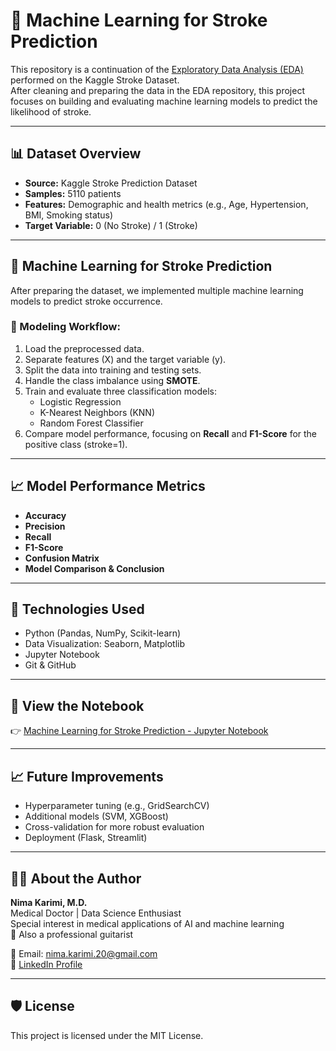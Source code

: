 # 🧠 Machine Learning for Stroke Prediction

This repository is a continuation of the [Exploratory Data Analysis (EDA)](https://github.com/drnima-ai/stroke-data-analysis) performed on the Kaggle Stroke Dataset.  
After cleaning and preparing the data in the EDA repository, this project focuses on building and evaluating machine learning models to predict the likelihood of stroke.

---

## 📊 Dataset Overview
- **Source:** Kaggle Stroke Prediction Dataset  
- **Samples:** 5110 patients  
- **Features:** Demographic and health metrics (e.g., Age, Hypertension, BMI, Smoking status)  
- **Target Variable:** 0 (No Stroke) / 1 (Stroke)  

---

## 🧠 Machine Learning for Stroke Prediction
After preparing the dataset, we implemented multiple machine learning models to predict stroke occurrence.  

### 🔢 Modeling Workflow:
1. Load the preprocessed data.  
2. Separate features (X) and the target variable (y).  
3. Split the data into training and testing sets.  
4. Handle the class imbalance using **SMOTE**.  
5. Train and evaluate three classification models:
   - Logistic Regression  
   - K-Nearest Neighbors (KNN)  
   - Random Forest Classifier  
6. Compare model performance, focusing on **Recall** and **F1-Score** for the positive class (stroke=1).  

---

## 📈 Model Performance Metrics
- **Accuracy**  
- **Precision**  
- **Recall**  
- **F1-Score**  
- **Confusion Matrix**  
- **Model Comparison & Conclusion**  

---

## 🧰 Technologies Used
- Python (Pandas, NumPy, Scikit-learn)  
- Data Visualization: Seaborn, Matplotlib  
- Jupyter Notebook  
- Git & GitHub  

---

## 📎 View the Notebook
👉 [Machine Learning for Stroke Prediction - Jupyter Notebook](https://github.com/drnima-ai/stroke-ml-prediction/blob/main/Machine%20Learning%20for%20Stroke%20Prediction.ipynb)  

---

## 📈 Future Improvements
- Hyperparameter tuning (e.g., GridSearchCV)  
- Additional models (SVM, XGBoost)  
- Cross-validation for more robust evaluation  
- Deployment (Flask, Streamlit)  

---

## 👨‍⚕️ About the Author
**Nima Karimi, M.D.**  
Medical Doctor | Data Science Enthusiast  
Special interest in medical applications of AI and machine learning  
🎸 Also a professional guitarist  

📧 Email: nima.karimi.20@gmail.com  
🔗 [LinkedIn Profile](https://www.linkedin.com/in/nima-karimi-a84790357/)  

---

## 🛡️ License
This project is licensed under the MIT License.
